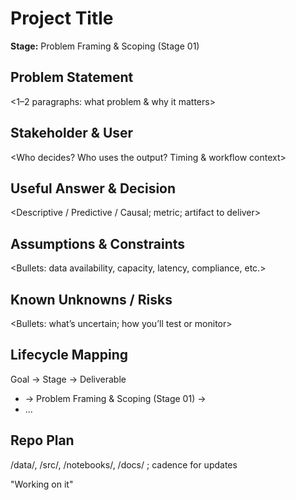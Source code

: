 # Project Title
**Stage:** Problem Framing & Scoping (Stage 01)
## Problem Statement
<1–2 paragraphs: what problem & why it matters>
## Stakeholder & User

<Who decides? Who uses the output? Timing & workflow context>
## Useful Answer & Decision
<Descriptive / Predictive / Causal; metric; artifact to deliver>
## Assumptions & Constraints
<Bullets: data availability, capacity, latency, compliance, etc.>
## Known Unknowns / Risks
<Bullets: what’s uncertain; how you’ll test or monitor>
## Lifecycle Mapping
Goal → Stage → Deliverable
- <Goal A> → Problem Framing & Scoping (Stage 01) → <Deliverable X>
- ...
## Repo Plan
/data/, /src/, /notebooks/, /docs/ ; cadence for updates

"Working on it"